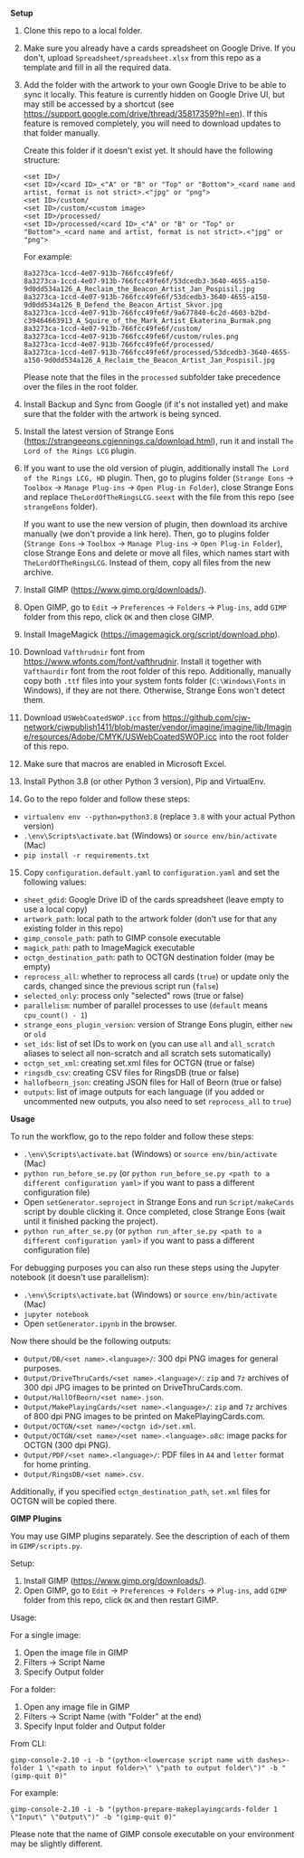 **Setup**

1. Clone this repo to a local folder.

2. Make sure you already have a cards spreadsheet on Google Drive.  If you don't, upload
`Spreadsheet/spreadsheet.xlsx` from this repo as a template and fill in all the required data.

3. Add the folder with the artwork to your own Google Drive to be able to sync it locally.
This feature is currently hidden on Google Drive UI, but may still be accessed by a shortcut
(see https://support.google.com/drive/thread/35817359?hl=en).  If this feature is removed
completely, you will need to download updates to that folder manually.

    Create this folder if it doesn't exist yet.  It should have the following structure:

    ```
    <set ID>/
    <set ID>/<card ID>_<"A" or "B" or "Top" or "Bottom">_<card name and artist, format is not strict>.<"jpg" or "png">
    <set ID>/custom/
    <set ID>/custom/<custom image>
    <set ID>/processed/
    <set ID>/processed/<card ID>_<"A" or "B" or "Top" or "Bottom">_<card name and artist, format is not strict>.<"jpg" or "png">
    ```

    For example:

    ```
    8a3273ca-1ccd-4e07-913b-766fcc49fe6f/
    8a3273ca-1ccd-4e07-913b-766fcc49fe6f/53dcedb3-3640-4655-a150-9d0dd534a126_A_Reclaim_the_Beacon_Artist_Jan_Pospisil.jpg
    8a3273ca-1ccd-4e07-913b-766fcc49fe6f/53dcedb3-3640-4655-a150-9d0dd534a126_B_Defend_the_Beacon_Artist_Skvor.jpg
    8a3273ca-1ccd-4e07-913b-766fcc49fe6f/9a677840-6c2d-4603-b2bd-c39464663913_A_Squire_of_the_Mark_Artist_Ekaterina_Burmak.png
    8a3273ca-1ccd-4e07-913b-766fcc49fe6f/custom/
    8a3273ca-1ccd-4e07-913b-766fcc49fe6f/custom/rules.png
    8a3273ca-1ccd-4e07-913b-766fcc49fe6f/processed/
    8a3273ca-1ccd-4e07-913b-766fcc49fe6f/processed/53dcedb3-3640-4655-a150-9d0dd534a126_A_Reclaim_the_Beacon_Artist_Jan_Pospisil.jpg
    ```

    Please note that the files in the `processed` subfolder take precedence over the files in the root folder.

4. Install Backup and Sync from Google (if it's not installed yet) and make sure that the folder
with the artwork is being synced.

5. Install the latest version of Strange Eons (https://strangeeons.cgjennings.ca/download.html),
run it and install `The Lord of the Rings LCG` plugin.

6. If you want to use the old version of plugin, additionally install `The Lord of the Rings LCG, HD`
plugin.  Then, go to plugins folder (`Strange Eons` -> `Toolbox` -> `Manage Plug-ins` -> `Open Plug-in Folder`),
close Strange Eons and replace `TheLordOfTheRingsLCG.seext` with the file from this repo (see `strangeEons` folder).

   If you want to use the new version of plugin, then download its archive manually (we don't provide a link here).
   Then, go to plugins folder (`Strange Eons` -> `Toolbox` -> `Manage Plug-ins` -> `Open Plug-in Folder`),
   close Strange Eons and delete or move all files, which names start with `TheLordOfTheRingsLCG`.  Instead of them,
   copy all files from the new archive.

7. Install GIMP (https://www.gimp.org/downloads/).

8. Open GIMP, go to `Edit` -> `Preferences` -> `Folders` -> `Plug-ins`, add `GIMP` folder
from this repo, click `OK` and then close GIMP.

9. Install ImageMagick (https://imagemagick.org/script/download.php).

10. Download `Vafthrudnir` font from https://www.wfonts.com/font/vafthrudnir.  Install it together with `Vafthaurdir`
font from the root folder of this repo.  Additionally, manually copy both `.ttf` files into your system fonts folder
(`C:\Windows\Fonts` in Windows), if they are not there.  Otherwise, Strange Eons won't detect them.

11. Download `USWebCoatedSWOP.icc` from
https://github.com/cjw-network/cjwpublish1411/blob/master/vendor/imagine/imagine/lib/Imagine/resources/Adobe/CMYK/USWebCoatedSWOP.icc
into the root folder of this repo.

12. Make sure that macros are enabled in Microsoft Excel.

13. Install Python 3.8 (or other Python 3 version), Pip and VirtualEnv.

14. Go to the repo folder and follow these steps:

  - `virtualenv env --python=python3.8` (replace `3.8` with your actual Python version)
  - `.\env\Scripts\activate.bat` (Windows) or `source env/bin/activate` (Mac)
  - `pip install -r requirements.txt`

15. Copy `configuration.default.yaml` to `configuration.yaml` and set the following values:

  - `sheet_gdid`: Google Drive ID of the cards spreadsheet (leave empty to use a local copy)
  - `artwork_path`: local path to the artwork folder (don't use for that any existing folder in this repo)
  - `gimp_console_path`: path to GIMP console executable
  - `magick_path`: path to ImageMagick executable
  - `octgn_destination_path`: path to OCTGN destination folder (may be empty)
  - `reprocess_all`: whether to reprocess all cards (`true`) or update only the cards, changed since the previous script run (`false`)
  - `selected_only`: process only "selected" rows (true or false)
  - `parallelism`: number of parallel processes to use (`default` means `cpu_count() - 1`)
  - `strange_eons_plugin_version`: version of Strange Eons plugin, either `new` or `old`
  - `set_ids`: list of set IDs to work on (you can use `all` and `all_scratch` aliases to select all non-scratch and all scratch sets sutomatically)
  - `octgn_set_xml`: creating set.xml files for OCTGN (true or false)
  - `ringsdb_csv`: creating CSV files for RingsDB (true or false)
  - `hallofbeorn_json`: creating JSON files for Hall of Beorn (true or false)
  - `outputs`: list of image outputs for each language (if you added or uncommented new outputs, you also need to set `reprocess_all` to `true`)

**Usage**

To run the workflow, go to the repo folder and follow these steps:

- `.\env\Scripts\activate.bat` (Windows) or `source env/bin/activate` (Mac)
- `python run_before_se.py` (or `python run_before_se.py <path to a different configuration yaml>` if you want to pass a different configuration file)
- Open `setGenerator.seproject` in Strange Eons and run `Script/makeCards` script by double clicking it.
  Once completed, close Strange Eons (wait until it finished packing the project).
- `python run_after_se.py` (or `python run_after_se.py <path to a different configuration yaml>` if you want to pass a different configuration file)

For debugging purposes you can also run these steps using the Jupyter notebook (it doesn't use parallelism):

- `.\env\Scripts\activate.bat` (Windows) or `source env/bin/activate` (Mac)
- `jupyter notebook`
- Open `setGenerator.ipynb` in the browser.

Now there should be the following outputs:

- `Output/DB/<set name>.<language>/`: 300 dpi PNG images for general purposes.
- `Output/DriveThruCards/<set name>.<language>/`: `zip` and `7z` archives of 300 dpi JPG images to be printed on DriveThruCards.com.
- `Output/HallOfBeorn/<set name>.json`.
- `Output/MakePlayingCards/<set name>.<language>/`: `zip` and `7z` archives of 800 dpi PNG images to be printed on MakePlayingCards.com.
- `Output/OCTGN/<set name>/<octgn id>/set.xml`.
- `Output/OCTGN/<set name>/<set name>.<language>.o8c`: image packs for OCTGN (300 dpi PNG).
- `Output/PDF/<set name>.<language>/`: PDF files in `A4` and `letter` format for home printing.
- `Output/RingsDB/<set name>.csv`.

Additionally, if you specified `octgn_destination_path`, `set.xml` files for OCTGN will be copied there.

**GIMP Plugins**

You may use GIMP plugins separately.  See the description of each of them in `GIMP/scripts.py`.

Setup:

1. Install GIMP (https://www.gimp.org/downloads/).
2. Open GIMP, go to `Edit` -> `Preferences` -> `Folders` -> `Plug-ins`, add `GIMP` folder
from this repo, click `OK` and then restart GIMP.

Usage:

For a single image:

1. Open the image file in GIMP
2. Filters -> Script Name
3. Specify Output folder

For a folder:

1. Open any image file in GIMP
2. Filters -> Script Name (with "Folder" at the end)
3. Specify Input folder and Output folder

From CLI:

`gimp-console-2.10 -i -b "(python-<lowercase script name with dashes>-folder 1 \"<path to input folder>\" \"path to output folder\")" -b "(gimp-quit 0)"`

For example:

`gimp-console-2.10 -i -b "(python-prepare-makeplayingcards-folder 1 \"Input\" \"Output\")" -b "(gimp-quit 0)"`

Please note that the name of GIMP console executable on your environment may be slightly different.